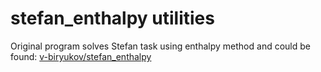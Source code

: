 # stefan_enthalpy utilities
Original program solves Stefan task using enthalpy method and could be found:
[v-biryukov/stefan_enthalpy](https://github.com/v-biryukov/stefan_enthalpy)
